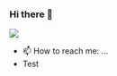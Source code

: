 ### Hi there 👋

<!--
**catSIXe/catSIXe** is a ✨ _special_ ✨ repository because its `README.md` (this file) appears on your GitHub profile.

Here are some ideas to get you started:

- 🔭 I’m currently working on ...
- 🌱 I’m currently learning ...
- 👯 I’m looking to collaborate on ...
- 🤔 I’m looking for help with ...
- 💬 Ask me about ...
- 📫 How to reach me: ...
- 😄 Pronouns: ...
- ⚡ Fun fact: ...
-->

![](https://cdn2-www.musicfeeds.com.au/assets/uploads/ff609aca45722e715d12fc9974ae62c2.gif)
- 📫 How to reach me: ...
- Test
